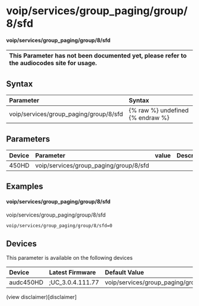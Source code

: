 ﻿---
description: voip/services/group_paging/group/8/sfd
search: false
---

# voip/services/group_paging/group/8/sfd

#### voip/services/group_paging/group/8/sfd


| This Parameter has not been documented yet, please refer to the audiocodes site for usage.  |
| :--- |

## Syntax
| Parameter | Syntax |
| :--- | :--- |
|voip/services/group_paging/group/8/sfd | {% raw %} undefined {% endraw %} |

## Parameters
|Device|Parameter|value|Description|
|:---|:---|:---|:---|
| 450HD | voip/services/group_paging/group/8/sfd |  |  |

## Examples
#### voip/services/group_paging/group/8/sfd

voip/services/group_paging/group/8/sfd

```
voip/services/group_paging/group/8/sfd=0
```

## Devices
This parameter is available on the following devices

| Device | Latest Firmware | Default Value |
|:---|:---|:---|
| audc450HD | ;UC_3.0.4.111.77 | voip/services/group_paging/group/8/sfd=0 

(view disclaimer)[disclaimer]
